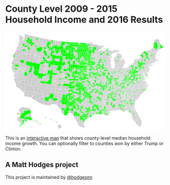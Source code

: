 # County Level 2009 - 2015 Household Income and 2016 Results

![map](https://raw.githubusercontent.com/hodgesmr/2009_to_2015_household_income/master/img/map.png)

This is an [interactive map](http://matthodges.com/2009_to_2015_household_income/) that shows county-level median household income growth. You can optionally filter to counties won by either Trump or Clinton.

## A Matt Hodges project

This project is maintained by [@hodgesmr](http://twitter.com/hodgesmr).
